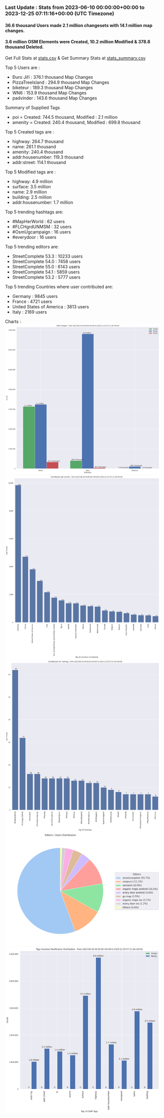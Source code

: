 ### Last Update : Stats from 2023-06-10 00:00:00+00:00 to 2023-12-25 07:11:16+00:00 (UTC Timezone)

#### 36.6 thousand Users made 2.1 million changesets with 14.1 million map changes.
#### 3.6 million OSM Elements were Created, 10.2 million Modified & 378.8 thousand Deleted.
Get Full Stats at [stats.csv](/stats/fieldmappers/Daily/stats.csv)
 & Get Summary Stats at [stats_summary.csv](/stats/fieldmappers/Daily/stats_summary.csv)

Top 5 Users are : 
- Đuro Jiří : 376.1 thousand Map Changes
- PizzaTreeIsland : 294.9 thousand Map Changes
- biketeur : 189.3 thousand Map Changes
- WN6 : 153.9 thousand Map Changes
- padvinder : 143.6 thousand Map Changes

Summary of Supplied Tags
- poi = Created: 744.5 thousand, Modified : 2.1 million
- amenity = Created: 240.4 thousand, Modified : 699.8 thousand


Top 5 Created tags are :
- highway: 264.7 thousand
- name: 261.1 thousand
- amenity: 240.4 thousand
- addr:housenumber: 119.3 thousand
- addr:street: 114.1 thousand


Top 5 Modified tags are :
- highway: 4.9 million
- surface: 3.5 million
- name: 2.9 million
- building: 2.5 million
- addr:housenumber: 1.7 million


Top 5 trending hashtags are:
- #MapHerWorld : 62 users
- #FLCHgrdUNMSM : 32 users
- #OsmUgcampaign : 16 users
- #everydoor : 16 users


Top 5 trending editors are:
- StreetComplete 53.3 : 10233 users
- StreetComplete 54.0 : 7458 users
- StreetComplete 55.0 : 6143 users
- StreetComplete 54.1 : 5859 users
- StreetComplete 53.2 : 5777 users


Top 5 trending Countries where user contributed are:
- Germany : 9845 users
- France : 4721 users
- United States of America : 3813 users
- Italy : 2169 users


 Charts : 
![Alt text](./stats_osm_changes.png) 
![Alt text](./stats_users_per_country.png) 
![Alt text](./stats_users_per_hashtag.png) 
![Alt text](./stats_editors_pie_chart.png) 
![Alt text](./stats_tags.png) 

